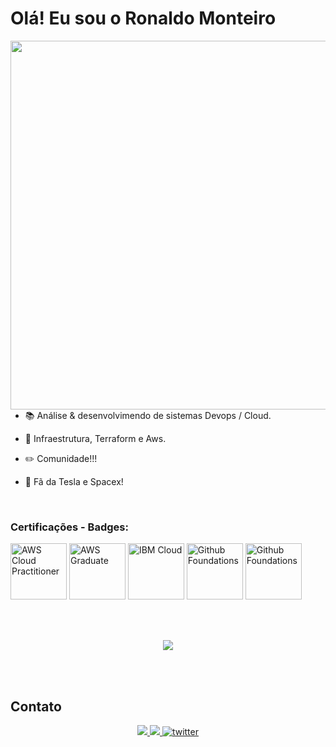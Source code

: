 # Olá! Eu sou o Ronaldo Monteiro 

<img align="right" height="590em" src="https://raw.githubusercontent.com/gist/ronaldo-monteiro/3c018b1452352c33364dc7c1e596863f/raw/7b3eb261ef9362ce7ca8a46e6d209d06191e3d95/ronaldo.github.svg"/>




- 📚 Análise & desenvolvimendo de sistemas  Devops / Cloud.

- 🔭 Infraestrutura, Terraform e Aws.

- ✏️ Comunidade!!!

- 🚀 Fã da Tesla e Spacex!


<br>




### Certificações - Badges:
<a href="https://www.credly.com/badges/47e9d9bb-9878-44b7-9cd1-f74940d9d10c"><img width="90" title="AWS Cloud Practitioner" src="https://images.credly.com/size/340x340/images/00634f82-b07f-4bbd-a6bb-53de397fc3a6/image.png"></a>
<a href="#"><img width="90" title="AWS Graduate" src="https://images.credly.com/size/110x110/images/44e2c252-5d19-4574-9646-005f7225bf53/image.png"></a>
<a href="#"><img width="90" title="IBM Cloud" src="https://images.credly.com/images/16f22d55-babd-448b-8265-cc81108a6430/Cloud_Service_Mgmt_and_Ops_Explorer_v2.png"></a>
<a href="#"><img width="90" title="Github Foundations" src="https://images.credly.com/size/340x340/images/024d0122-724d-4c5a-bd83-cfe3c4b7a073/image.png"></a>
<a href="#"><img width="90" title="Github Foundations" src=https://images.credly.com/size/339x339/images/a13653a5-3902-4eb9-96ca-790f6b535d4e/blob></a>



<br>
<br>

<div>
  <p align="center">
  <a href="https://">
  <img src="https://skillicons.dev/icons?i=linux,aws,github,python" />
</a>
</p>
</div>


<br>
<br>

## Contato

<div align="center"> 
  <p>
    <a href="https://www.linkedin.com/in/ronaldo-monteiro-" target="_blank">
      <img src="https://img.shields.io/badge/-LinkedIn-%230077B5?style=for-the-badge&logo=linkedin&logoColor=white" target="_blank">
    </a>
    <a href="https://instagram.com/======" target="_blank">
      <img src="https://img.shields.io/badge/-Instagram-%23E4905F?style=for-the-badge&logo=instagram&logoColor=white" target="_blank">
    </a>
    <a href="https://twitter.com/======" target="_blank">
      <img src="https://img.shields.io/badge/Twitter-1DA1F2?style=for-the-badge&logo=twitter&logoColor=white" alt="twitter">
    </a>  
  </p>
</div>


</div>
<!--
<div align="center">
<br><p align="centre"><b> Número de visitantes</b></p>  
<p align="center"><img align="center" src="https://profile-counter.glitch.me/{ronaldo-monteiro}/count.svg" /></p> 
<br>
</div>
  





